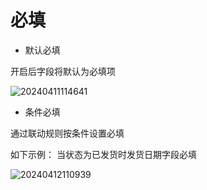 # 必填

- 默认必填

开启后字段将默认为必填项

![20240411114641](https://nocobase-docs.oss-cn-beijing.aliyuncs.com/20240411114641.png)

- 条件必填

通过联动规则按条件设置必填

如下示例： 当状态为已发货时发货日期字段必填

![20240412110939](https://nocobase-docs.oss-cn-beijing.aliyuncs.com/20240412110939.png)
